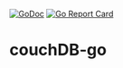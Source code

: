 [![GoDoc](https://godoc.org/github.com/teukumulya-ichsan/couchDB-go?status.svg)](https://godoc.org/github.com/teukumulya-ichsan/couchdb-golang-app) [![Go Report Card](https://goreportcard.com/badge/github.com/teukumulya-ichsan/couchDB-go)](https://goreportcard.com/report/github.com/teukumulya-ichsan/couchDB-go) 

# couchDB-go
